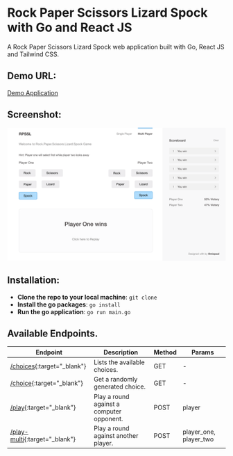 # Rock Paper Scissors Lizard Spock with Go and React JS

A Rock Paper Scissors Lizard Spock web application built with Go, React JS and Tailwind CSS.

## Demo URL:
<a href="https://rpssl.mixpeal.com" target="_blank">Demo Application</a>

## Screenshot:

<img src="/client/src/assets/img/MultiPlayer.png" alt="ScreenShot">

## Installation:

* **Clone the repo to your local machine**: `git clone`
* **Install the go packages**: `go install` 
* **Run the go application**: `go run main.go` 

## Available Endpoints.

| Endpoint | Description | Method | Params | 
|--------|-------------|-------------|-------------|
| [/choices](https://rpssl.mixpeal.com/choices){:target="_blank"} | Lists the available choices. | GET | - |
| [/choice](https://rpssl.mixpeal.com/choice){:target="_blank"} | Get a randomly generated choice. | GET | - |
| [/play](https://rpssl.mixpeal.com/play){:target="_blank"} | Play a round against a computer opponent. | POST | player |
| [/play-multi](https://rpssl.mixpeal.com/play-multi){:target="_blank"} | Play a round against another player. | POST | player_one, player_two |

